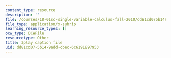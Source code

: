 ```yaml
---
content_type: resource
description: ''
file: /courses/18-01sc-single-variable-calculus-fall-2010/dd81cd075b149addcbec6c6191897953_eHJuAByQf5A.srt
file_type: application/x-subrip
learning_resource_types: []
ocw_type: OCWFile
resourcetype: Other
title: 3play caption file
uid: dd81cd07-5b14-9add-cbec-6c6191897953
---
```

